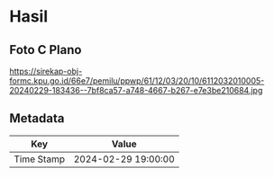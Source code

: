 # Hasil

## Foto C Plano

https://sirekap-obj-formc.kpu.go.id/66e7/pemilu/ppwp/61/12/03/20/10/6112032010005-20240229-183436--7bf8ca57-a748-4667-b267-e7e3be210684.jpg


## Metadata

| Key        | Value               |
| ---------- | ------------------- |
| Time Stamp | 2024-02-29 19:00:00 |



